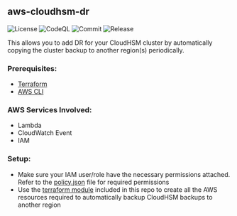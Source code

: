 ## aws-cloudhsm-dr

![License](https://img.shields.io/github/license/skildops/aws-cloudhsm-dr?style=for-the-badge) ![CodeQL](https://img.shields.io/github/actions/workflow/status/skildops/aws-cloudhsm-dr/codeql.yml?branch=main&label=CodeQL&style=for-the-badge) ![Commit](https://img.shields.io/github/last-commit/skildops/aws-cloudhsm-dr?style=for-the-badge) ![Release](https://img.shields.io/github/v/release/skildops/aws-cloudhsm-dr?style=for-the-badge)

This allows you to add DR for your CloudHSM cluster by automatically copying the cluster backup to another region(s) periodically.

### Prerequisites:
- [Terraform](https://www.terraform.io/downloads.html)
- [AWS CLI](https://aws.amazon.com/cli/)

### AWS Services Involved:
- Lambda
- CloudWatch Event
- IAM

### Setup:
- Make sure your IAM user/role have the necessary permissions attached. Refer to the [policy.json](policy.json) file for required permissions
- Use the [terraform module](terraform) included in this repo to create all the AWS resources required to automatically backup CloudHSM backups to another region
